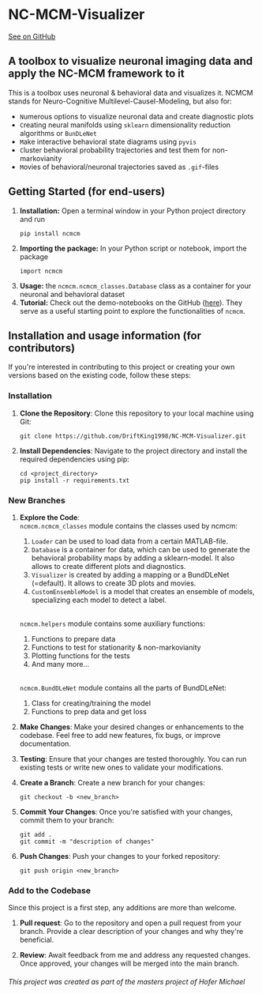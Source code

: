 # NC-MCM-Visualizer 
<a href=https://github.com/DriftKing1998/NC-MCM-Visualizer>See on GitHub</a>
## A toolbox to visualize neuronal imaging data and apply the NC-MCM framework to it

This is a toolbox uses neuronal & behavioral data and visualizes it. NCMCM stands for Neuro-Cognitive Multilevel-Causel-Modeling, but also for: 
* `N`umerous options to visualize neuronal data and create diagnostic plots 
* `C`reating neural manifolds using `sklearn` dimensionality reduction algorithms or `BunDLeNet`
* `M`ake interactive behavioral state diagrams using `pyvis`
* `C`luster behavioral probability trajectories and test them for non-markovianity
* `M`ovies of behavioral/neuronal trajectories saved as `.gif`-files


## Getting Started (for end-users)
1. **Installation:** Open a terminal window in your Python project directory and run
    ```
    pip install ncmcm
    ```
2. **Importing the package:** In your Python script or notebook, import the package
    ```
    import ncmcm
    ```
3. **Usage:** the `ncmcm.ncmcm_classes.Database` class as a container for your neuronal and behavioral dataset
4. **Tutorial:** Check out the demo-notebooks on the GitHub (<a href=https://github.com/DriftKing1998/NC-MCM-Visualizer/tree/main/demos>here</a>). They serve as a useful starting point to explore the functionalities of `ncmcm`.

## Installation and usage information (for contributors)

If you're interested in contributing to this project or creating your own versions based on the existing code, follow these steps:

### Installation

1. **Clone the Repository**: 
   Clone this repository to your local machine using Git:
   ```
   git clone https://github.com/DriftKing1998/NC-MCM-Visualizer.git
   ```

2. **Install Dependencies**: 
   Navigate to the project directory and install the required dependencies using pip:
   ```
   cd <project_directory>
   pip install -r requirements.txt
   ```

### New Branches

1. **Explore the Code**:
    <br>`ncmcm.ncmcm_classes` module contains the classes used by ncmcm:
   1. `Loader` can be used to load data from a certain MATLAB-file.
   2. `Database` is a container for data, which can be used to generate the behavioral probability maps by adding a sklearn-model. It also allows to create different plots and diagnostics.
   3. `Visualizer` is created by adding a mapping or a BundDLeNet (=default). It allows to create 3D plots and movies.
   4. `CustomEnsembleModel` is a model that creates an ensemble of models, specializing each model to detect a label.

    <br>`ncmcm.helpers` module contains some auxiliary functions:
   1. Functions to prepare data
   2. Functions to test for stationarity & non-markovianity
   3. Plotting functions for the tests
   4. And many more...

    <br>`ncmcm.BundDLeNet` module contains all the parts of BundDLeNet:
   1. Class for creating/training the model 
   2. Functions to prep data and get loss
    
2. **Make Changes**:
   Make your desired changes or enhancements to the codebase. Feel free to add new features, fix bugs, or improve documentation.

3. **Testing**:
   Ensure that your changes are tested thoroughly. You can run existing tests or write new ones to validate your modifications.

4. **Create a Branch**:
   Create a new branch for your changes:
   ```
   git checkout -b <new_branch>
   ```

5. **Commit Your Changes**:
   Once you're satisfied with your changes, commit them to your branch:
   ```
   git add .
   git commit -m "description of changes"
   ```

6. **Push Changes**:
   Push your changes to your forked repository:
   ```
   git push origin <new_branch>
   ```
### Add to the Codebase
Since this project is a first step, any additions are more than welcome. 
1. **Pull request**:
   Go to the repository and open a pull request from your branch. Provide a clear description of your changes and why they're beneficial.

2. **Review**:
   Await feedback from me and address any requested changes. Once approved, your changes will be merged into the main branch.

###### This project was created as part of the masters project of *Hofer Michael* 
